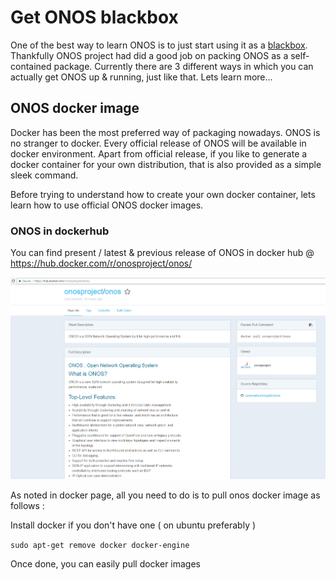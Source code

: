 # Get ONOS blackbox

One of the best way to learn ONOS is to just start using it as a [blackbox](https://en.wikipedia.org/wiki/Black_box). Thankfully ONOS project had did a good job on packing ONOS as a self-contained package. Currently there are 3 different ways in which you can actually get ONOS up & running, just like that. Lets learn more...

## ONOS docker image

Docker has been the most preferred way of packaging nowadays. ONOS is no stranger to docker. Every official release of ONOS will be available in docker environment. Apart from official release, if you like to generate a docker container for your own distribution, that is also provided as a simple sleek command.

Before trying to understand how to create your own docker container, lets learn how to use official ONOS docker images.

### ONOS in dockerhub

You can find present / latest & previous release of ONOS in docker hub @  [https://hub.docker.com/r/onosproject/onos/ ](https://hub.docker.com/r/onosproject/onos/)

![](/assets/onos-docker.png)

As noted in docker page, all you need to do is to pull onos docker image as follows :

Install docker if you don't have one \( on ubuntu preferably \)

`sudo apt-get remove docker docker-engine`

Once done, you can easily pull docker images 

